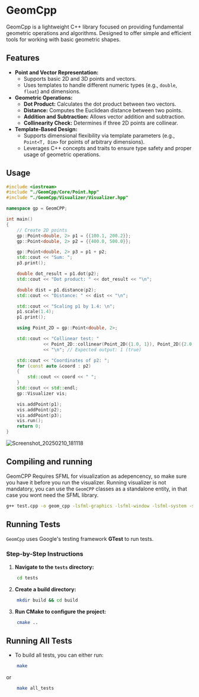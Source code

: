 # GeomCpp
GeomCpp is a lightweight C++ library focused on providing fundamental geometric operations and algorithms. Designed to offer simple and efficient tools for working with basic geometric shapes.

## Features
- **Point and Vector Representation:**
    - Supports basic 2D and 3D points and vectors.
    - Uses templates to handle different numeric types (e.g., ``double``, ``float``) and dimensions.
- **Geometric Operations:**
    - **Dot Product:** Calculates the dot product between two vectors.
    - **Distance:** Computes the Euclidean distance between two points.
    - **Addition and Subtraction:** Allows vector addition and subtraction.
    - **Collinearity Check:** Determines if three 2D points are collinear.
- **Template-Based Design:**
    - Supports dimensional flexibility via template parameters (e.g., ``Point<T, Dim>`` for points of arbitrary dimensions).
    - Leverages C++ concepts and traits to ensure type safety and proper usage of geometric operations.

## Usage
```cpp
#include <iostream>
#include "./GeomCpp/Core/Point.hpp"
#include "./GeomCpp/Visualizer/Visualizer.hpp"

namespace gp = GeomCPP;

int main()
{
    // Create 2D points
    gp::Point<double, 2> p1 = {{100.1, 200.2}};
    gp::Point<double, 2> p2 = {{400.0, 500.0}};

    gp::Point<double, 2> p3 = p1 + p2;
    std::cout << "Sum: ";
    p3.print();

    double dot_result = p1.dot(p2);
    std::cout << "Dot product: " << dot_result << "\n";

    double dist = p1.distance(p2);
    std::cout << "Distance: " << dist << "\n";

    std::cout << "Scaling p1 by 1.4: \n";
    p1.scale(1.4);
    p1.print();

    using Point_2D = gp::Point<double, 2>;

    std::cout << "Collinear test: "
              << Point_2D::collinear(Point_2D({1.0, 1}), Point_2D({2.0, 2.0}), Point_2D({3.0, 3.0}))
              << "\n"; // Expected output: 1 (true)

    std::cout << "Coordinates of p2: ";
    for (const auto &coord : p2)
    {
        std::cout << coord << " ";
    }
    std::cout << std::endl;
    gp::Visualizer vis;

    vis.addPoint(p1);
    vis.addPoint(p2);
    vis.addPoint(p3);
    vis.run();
    return 0;
}
```
![Screenshot_20250210_181118](https://github.com/user-attachments/assets/b4d28684-94e1-4eb2-a82e-82db12dc04f0)

## Compiling and running
GeomCPP Requires SFML for visualization as adepencency, so make sure you have it before you run the visualizer. Running visualizer is not mandatory, you can use the ``GeomCPP`` classes as a standalone entity, in that case you wont need the SFML library.
```bash
g++ test.cpp -o geom_cpp -lsfml-graphics -lsfml-window -lsfml-system -std=c++20 && ./geom_cpp
```
## Running Tests
``GeomCpp`` uses Google's testing framework **GTest** to run tests.

### Step-by-Step Instructions
1. **Navigate to the ``tests`` directory:**
```sh
    cd tests
```
2. **Create a build directory:**
```sh
    mkdir build && cd build
```
3. **Run CMake to configure the project:**
```sh
    cmake ..
```
## Running All Tests
- To build all tests, you can either run:
```sh
    make
```
or
```sh
    make all_tests
```